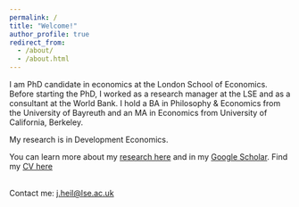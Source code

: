```yaml
---
permalink: /
title: "Welcome!"
author_profile: true
redirect_from: 
  - /about/
  - /about.html
---
```


I am PhD candidate in economics at the London School of Economics. Before starting the PhD, I worked as a research manager at the LSE and as a consultant at the World Bank. I hold a BA in Philosophy & Economics from the University of Bayreuth and an MA in Economics from University of California, Berkeley. 

My research is in Development Economics.

You can learn more about my <a href="/publications/">research here</a> and in my <a href="{{ site.author.googlescholar }}">Google Scholar</a>. Find my <a href="/cv.pdf">CV here</a>

<br>
Contact me: <a href="mailto:j.heil@lse.ac.uk">j.heil@lse.ac.uk</a>
<br><br>
